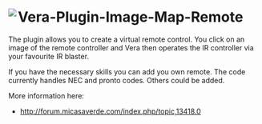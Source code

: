 # <img align="left" src="https://a-lurker.github.io/icons/Image_Map_Remote_50_50.png"> Vera-Plugin-Image-Map-Remote

The plugin allows you to create a virtual remote control. You click on an image of the remote controller and Vera then operates the IR controller via your favourite IR blaster.

If you have the necessary skills you can add you own remote. The code currently handles NEC and pronto codes. Others could be added.

More information here:
- http://forum.micasaverde.com/index.php/topic,13418.0
